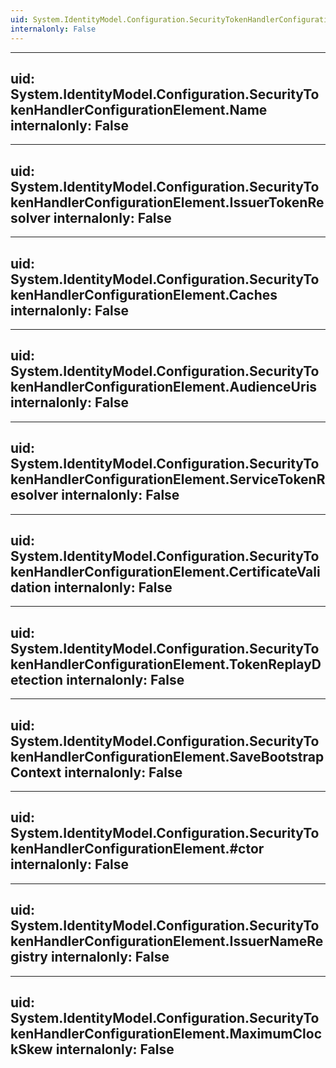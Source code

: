 ```yaml
---
uid: System.IdentityModel.Configuration.SecurityTokenHandlerConfigurationElement
internalonly: False
---
```


---
uid: System.IdentityModel.Configuration.SecurityTokenHandlerConfigurationElement.Name
internalonly: False
---

---
uid: System.IdentityModel.Configuration.SecurityTokenHandlerConfigurationElement.IssuerTokenResolver
internalonly: False
---

---
uid: System.IdentityModel.Configuration.SecurityTokenHandlerConfigurationElement.Caches
internalonly: False
---

---
uid: System.IdentityModel.Configuration.SecurityTokenHandlerConfigurationElement.AudienceUris
internalonly: False
---

---
uid: System.IdentityModel.Configuration.SecurityTokenHandlerConfigurationElement.ServiceTokenResolver
internalonly: False
---

---
uid: System.IdentityModel.Configuration.SecurityTokenHandlerConfigurationElement.CertificateValidation
internalonly: False
---

---
uid: System.IdentityModel.Configuration.SecurityTokenHandlerConfigurationElement.TokenReplayDetection
internalonly: False
---

---
uid: System.IdentityModel.Configuration.SecurityTokenHandlerConfigurationElement.SaveBootstrapContext
internalonly: False
---

---
uid: System.IdentityModel.Configuration.SecurityTokenHandlerConfigurationElement.#ctor
internalonly: False
---

---
uid: System.IdentityModel.Configuration.SecurityTokenHandlerConfigurationElement.IssuerNameRegistry
internalonly: False
---

---
uid: System.IdentityModel.Configuration.SecurityTokenHandlerConfigurationElement.MaximumClockSkew
internalonly: False
---
